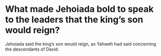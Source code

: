# What made Jehoiada bold to speak to the leaders that the king’s son would reign?

Jehoiada said the king’s son would reign, as Yahweh had said concerning the descendants of David.
